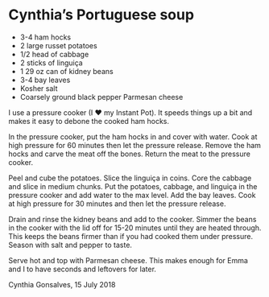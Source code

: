 # Cynthia’s Portuguese soup

* 3-4 ham hocks
* 2 large russet potatoes
* 1/2 head of cabbage
* 2 sticks of linguiça
* 1 29 oz can of kidney beans
* 3-4 bay leaves
* Kosher salt
* Coarsely ground black pepper
Parmesan cheese

I use a pressure cooker (I ❤️ my Instant Pot). It speeds things up a bit and makes it easy to debone the cooked ham hocks. 

In the pressure cooker, put the ham hocks in and cover with water. Cook at high pressure for 60 minutes then let the pressure release. Remove the ham hocks and carve the meat off the bones. Return the meat to the pressure cooker. 

Peel and cube the potatoes. Slice the linguiça in coins. Core the cabbage and slice in medium chunks. Put the potatoes, cabbage, and linguiça in the pressure cooker and add water to the max level. Add the bay leaves. Cook at high pressure for 30 minutes and then let the pressure release. 

Drain and rinse the kidney beans and add to the cooker. Simmer the beans in the cooker with the lid off for 15-20 minutes until they are heated through. This keeps the beans firmer than if you had cooked them under pressure. Season with salt and pepper to taste. 

Serve hot and top with Parmesan cheese. This makes enough for Emma and I to have seconds and leftovers for later.

Cynthia Gonsalves, 15 July 2018
